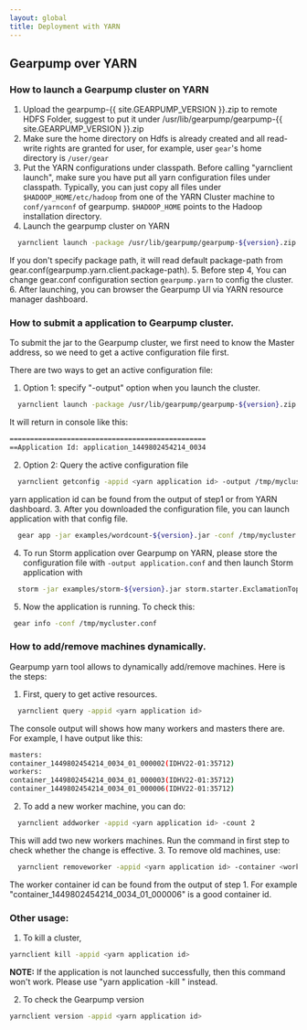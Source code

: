 ```yaml
---
layout: global
title: Deployment with YARN
---
```

## Gearpump over YARN

### How to launch a Gearpump cluster on YARN

1. Upload the gearpump-{{ site.GEARPUMP_VERSION }}.zip to remote HDFS Folder, suggest to put it under /usr/lib/gearpump/gearpump-{{ site.GEARPUMP_VERSION }}.zip
2. Make sure the home directory on Hdfs is already created and all read-write rights are granted for user, for example, user ```gear```'s home directory is ```/user/gear```
3. Put the YARN configurations under classpath.
  Before calling "yarnclient launch", make sure you have put all yarn configuration files under classpath.
  Typically, you can just copy all files under ```$HADOOP_HOME/etc/hadoop``` from one of the YARN Cluster machine to ```conf/yarnconf``` of gearpump.
  ```$HADOOP_HOME``` points to the Hadoop installation directory. 
4. Launch the gearpump cluster on YARN

  ```bash
    yarnclient launch -package /usr/lib/gearpump/gearpump-${version}.zip
  ```

  If you don't specify package path, it will read default package-path from gear.conf(gearpump.yarn.client.package-path).
5. Before step 4, You can change gear.conf configuration section ```gearpump.yarn``` to config the cluster.
6. After launching, you can browser the Gearpump UI via YARN resource manager dashboard.

### How to submit a application to Gearpump cluster.

To submit the jar to the Gearpump cluster, we first need to know the Master address, so we need to get
a active configuration file first.

There are two ways to get an active configuration file:

1. Option 1: specify "-output" option when you launch the cluster.

  ```bash
    yarnclient launch -package /usr/lib/gearpump/gearpump-${version}.zip -output /tmp/mycluster.conf
   ```

   It will return in console like this:

   ```bash
   ================================================
   ==Application Id: application_1449802454214_0034
   ```

2. Option 2: Query the active configuration file

  ```bash
    yarnclient getconfig -appid <yarn application id> -output /tmp/mycluster.conf
  ```

  yarn application id can be found from the output of step1 or from YARN dashboard.
3. After you downloaded the configuration file, you can launch application with that config file.

  ```bash
    gear app -jar examples/wordcount-${version}.jar -conf /tmp/mycluster.conf
  ```
  
4. To run Storm application over Gearpump on YARN, please store the configuration file with `-output application.conf` 
   and then launch Storm application with

  ```bash
    storm -jar examples/storm-${version}.jar storm.starter.ExclamationTopology exclamation
  ```
  
5. Now the application is running. To check this:

  ```bash
   gear info -conf /tmp/mycluster.conf
  ```

### How to add/remove machines dynamically.

Gearpump yarn tool allows to dynamically add/remove machines. Here is the steps:

 1. First, query to get active resources.

 ```bash
   yarnclient query -appid <yarn application id>
 ```

 The console output will shows how many workers and masters there are. For example, I have output like this:

 ```bash
 masters:
 container_1449802454214_0034_01_000002(IDHV22-01:35712)
 workers:
 container_1449802454214_0034_01_000003(IDHV22-01:35712)
 container_1449802454214_0034_01_000006(IDHV22-01:35712)
 ```

 2. To add a new worker machine, you can do:

 ```bash
   yarnclient addworker -appid <yarn application id> -count 2
 ```

 This will add two new workers machines. Run the command in first step to check whether the change is effective.
 3. To remove old machines, use:

 ```bash
   yarnclient removeworker -appid <yarn application id> -container <worker container id>
 ```

 The worker container id can be found from the output of step 1. For example "container_1449802454214_0034_01_000006" is a good container id.

### Other usage:
 1. To kill a cluster,

  ```bash
  yarnclient kill -appid <yarn application id>
  ```

  **NOTE:** If the application is not launched successfully, then this command won't work. Please use "yarn application -kill <appId>" instead.

 2. To check the Gearpump version

  ```bash
  yarnclient version -appid <yarn application id>
  ```
